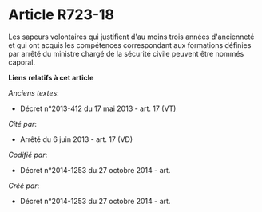 # Article R723-18

Les sapeurs volontaires qui justifient d'au moins trois années d'ancienneté et qui ont acquis les compétences correspondant
aux formations définies par arrêté du ministre chargé de la sécurité civile peuvent être nommés caporal.

**Liens relatifs à cet article**

_Anciens textes_:

  - Décret n°2013-412 du 17 mai 2013 - art. 17 (VT)

_Cité par_:

  - Arrêté du 6 juin 2013 - art. 17 (VD)

_Codifié par_:

  - Décret n°2014-1253 du 27 octobre 2014 - art.

_Créé par_:

  - Décret n°2014-1253 du 27 octobre 2014 - art.

